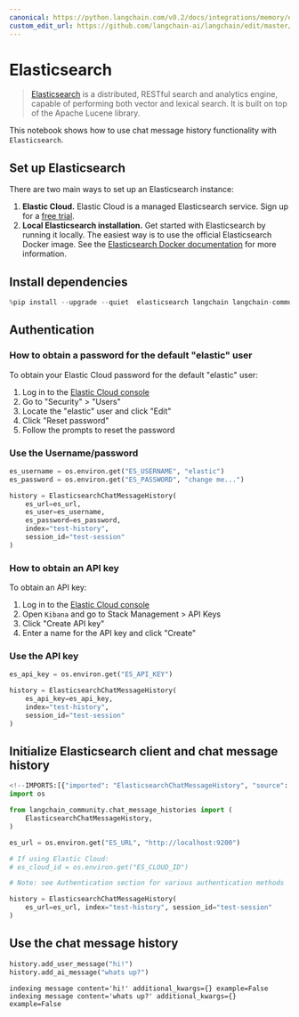 ```yaml
---
canonical: https://python.langchain.com/v0.2/docs/integrations/memory/elasticsearch_chat_message_history/
custom_edit_url: https://github.com/langchain-ai/langchain/edit/master/docs/docs/integrations/memory/elasticsearch_chat_message_history.ipynb
---
```


# Elasticsearch

> [Elasticsearch](https://www.elastic.co/elasticsearch/) is a distributed, RESTful search and analytics engine, capable of performing both vector and lexical search. It is built on top of the Apache Lucene library.

This notebook shows how to use chat message history functionality with `Elasticsearch`.

## Set up Elasticsearch

There are two main ways to set up an Elasticsearch instance:

1. **Elastic Cloud.** Elastic Cloud is a managed Elasticsearch service. Sign up for a [free trial](https://cloud.elastic.co/registration?storm=langchain-notebook).
2. **Local Elasticsearch installation.** Get started with Elasticsearch by running it locally. The easiest way is to use the official Elasticsearch Docker image. See the [Elasticsearch Docker documentation](https://www.elastic.co/guide/en/elasticsearch/reference/current/docker.html) for more information.

## Install dependencies

```python
%pip install --upgrade --quiet  elasticsearch langchain langchain-community
```

## Authentication

### How to obtain a password for the default "elastic" user

To obtain your Elastic Cloud password for the default "elastic" user:
1. Log in to the [Elastic Cloud console](https://cloud.elastic.co)
2. Go to "Security" > "Users"
3. Locate the "elastic" user and click "Edit"
4. Click "Reset password"
5. Follow the prompts to reset the password

### Use the Username/password

```python
es_username = os.environ.get("ES_USERNAME", "elastic")
es_password = os.environ.get("ES_PASSWORD", "change me...")

history = ElasticsearchChatMessageHistory(
    es_url=es_url,
    es_user=es_username,
    es_password=es_password,
    index="test-history",
    session_id="test-session"
)
```

### How to obtain an API key

To obtain an API key:
1. Log in to the [Elastic Cloud console](https://cloud.elastic.co)
2. Open `Kibana` and go to Stack Management > API Keys
3. Click "Create API key"
4. Enter a name for the API key and click "Create"

### Use the API key

```python
es_api_key = os.environ.get("ES_API_KEY")

history = ElasticsearchChatMessageHistory(
    es_api_key=es_api_key,
    index="test-history",
    session_id="test-session"
)
```

## Initialize Elasticsearch client and chat message history

```python
<!--IMPORTS:[{"imported": "ElasticsearchChatMessageHistory", "source": "langchain_community.chat_message_histories", "docs": "https://api.python.langchain.com/en/latest/chat_message_histories/langchain_community.chat_message_histories.elasticsearch.ElasticsearchChatMessageHistory.html", "title": "Elasticsearch"}]-->
import os

from langchain_community.chat_message_histories import (
    ElasticsearchChatMessageHistory,
)

es_url = os.environ.get("ES_URL", "http://localhost:9200")

# If using Elastic Cloud:
# es_cloud_id = os.environ.get("ES_CLOUD_ID")

# Note: see Authentication section for various authentication methods

history = ElasticsearchChatMessageHistory(
    es_url=es_url, index="test-history", session_id="test-session"
)
```

## Use the chat message history

```python
history.add_user_message("hi!")
history.add_ai_message("whats up?")
```
```output
indexing message content='hi!' additional_kwargs={} example=False
indexing message content='whats up?' additional_kwargs={} example=False
```